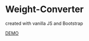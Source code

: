 # Weight-Converter
created with vanilla JS and Bootstrap

<a href="https://codepen.io/SlavaJamm/pen/NBrxMK">DEMO</a>

